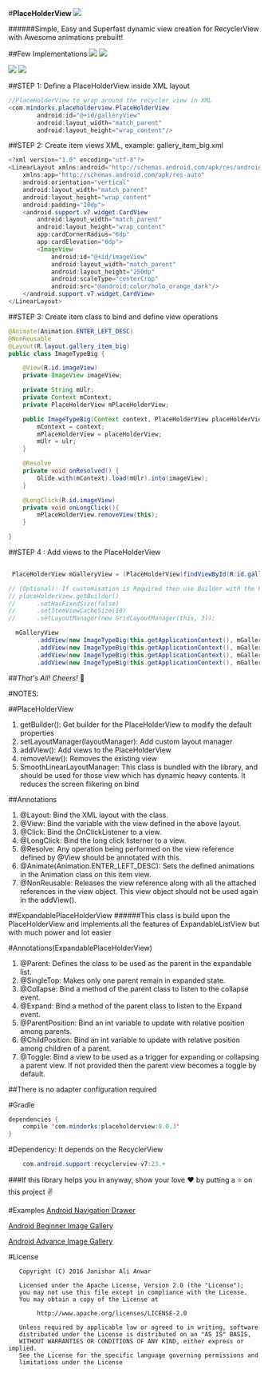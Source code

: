 #**PlaceHolderView**
![](https://github.com/janishar/janishar.github.io/blob/master/images/logo-phv.png)

######Simple, Easy and Superfast dynamic view creation for RecyclerView with Awesome animations prebuilt!

##Few Implementations
![](https://github.com/janishar/janishar.github.io/blob/master/gifs/vid_drawer.gif)     ![](https://github.com/janishar/janishar.github.io/blob/master/gifs/vid_slides.gif)

![](https://github.com/janishar/janishar.github.io/blob/master/gifs/vid_fade.gif)       ![](https://github.com/janishar/janishar.github.io/blob/master/gifs/feed_vid.gif)

##STEP 1: Define a PlaceHolderView inside XML layout
```java
//PlaceHolderView to wrap around the recycler view in XML
<com.mindorks.placeholderview.PlaceHolderView
        android:id="@+id/galleryView"
        android:layout_width="match_parent"
        android:layout_height="wrap_content"/>

```
##STEP 2: Create item views XML, example: gallery_item_big.xml
```java
<?xml version="1.0" encoding="utf-8"?>
<LinearLayout xmlns:android="http://schemas.android.com/apk/res/android"
    xmlns:app="http://schemas.android.com/apk/res-auto"
    android:orientation="vertical"
    android:layout_width="match_parent"
    android:layout_height="wrap_content"
    android:padding="10dp">
    <android.support.v7.widget.CardView
        android:layout_width="match_parent"
        android:layout_height="wrap_content"
        app:cardCornerRadius="6dp"
        app:cardElevation="6dp">
        <ImageView
            android:id="@+id/imageView"
            android:layout_width="match_parent"
            android:layout_height="250dp"
            android:scaleType="centerCrop"
            android:src="@android:color/holo_orange_dark"/>
    </android.support.v7.widget.CardView>
</LinearLayout>
```
##STEP 3: Create item class to bind and define view operations
```java
@Animate(Animation.ENTER_LEFT_DESC)
@NonReusable
@Layout(R.layout.gallery_item_big)
public class ImageTypeBig {

    @View(R.id.imageView)
    private ImageView imageView;

    private String mUlr;
    private Context mContext;
    private PlaceHolderView mPlaceHolderView;

    public ImageTypeBig(Context context, PlaceHolderView placeHolderView, String ulr) {
        mContext = context;
        mPlaceHolderView = placeHolderView;
        mUlr = ulr;
    }

    @Resolve
    private void onResolved() {
        Glide.with(mContext).load(mUlr).into(imageView);
    }

    @LongClick(R.id.imageView)
    private void onLongClick(){
        mPlaceHolderView.removeView(this);
    }

}
```

##STEP 4 : Add views to the PlaceHolderView
```java
 
 PlaceHolderView mGalleryView = (PlaceHolderView)findViewById(R.id.galleryView);

// (Optional): If customisation is Required then use Builder with the PlaceHolderView
// placeHolderView.getBuilder()
//      .setHasFixedSize(false)
//      .setItemViewCacheSize(10)
//      .setLayoutManager(new GridLayoutManager(this, 3));

  mGalleryView
        .addView(new ImageTypeBig(this.getApplicationContext(), mGalleryView, url1));
        .addView(new ImageTypeBig(this.getApplicationContext(), mGalleryView, url2));
        .addView(new ImageTypeBig(this.getApplicationContext(), mGalleryView, url3));
        .addView(new ImageTypeBig(this.getApplicationContext(), mGalleryView, url4));
```
##*That's All! Cheers!* :beer:

#NOTES:

##PlaceHolderView
1. getBuilder(): Get builder for the PlaceHolderView to modify the default properties
2. setLayoutManager(layoutManager): Add custom layout manager
3. addView(): Add views to the PlaceHolderView
4. removeView(): Removes the existing view
5. SmoothLinearLayoutManager: This class is bundled with the library, and should be used for those view which has dynamic heavy contents. It reduces the screen flikering on bind

##Annotations
1. @Layout: Bind the XML layout with the class.
2. @View: Bind the variable with the view defined in the above layout.
3. @Click: Bind the OnClickListener to a view.
4. @LongClick: Bind the long click listerner to a view.
5. @Resolve: Any operation being performed on the view reference defined by @View should be annotated with this.
6. @Animate(Animation.ENTER_LEFT_DESC): Sets the defined animations in the Animation class on this item view.
7. @NonReusable: Releases the view reference along with all the attached references in the view object. This view object should not be used again in the addView().

##ExpandablePlaceHolderView
######This class is build upon the PlaceHolderView and implements all the features of ExpandableListView but with much power and lot easier

#Annotations(ExpandablePlaceHolderView)
1. @Parent: Defines the class to be used as the parent in the expandable list.
2. @SingleTop: Makes only one parent remain in expanded state.
3. @Collapse: Bind a method of the parent class to listen to the collapse event.
4. @Expand: Bind a method of the parent class to listen to the Expand event.
5. @ParentPosition: Bind an int variable to update with relative position among parents.
6. @ChildPosition: Bind an int variable to update with relative position among children of a parent.
7. @Toggle: Bind a view to be used as a trigger for expanding or collapsing a parent view. If not provided then the parent view becomes a toggle by default.

##There is no adapter configuration required

#Gradle
```java
dependencies {
    compile 'com.mindorks:placeholderview:0.0.3'
}
```
#Dependency: It depends on the RecyclerView
```java
    com.android.support:recyclerview-v7:23.+
```

###If this library helps you in anyway, show your love :heart: by putting a :star: on this project :v:

#Examples
[Android Navigation Drawer](https://medium.com/@janishar.ali/navigation-drawer-android-example-8dfe38c66f59#.vmlw4zb00)

[Android Beginner Image Gallery](https://medium.com/@janishar.ali/android-beginner-image-gallery-example-da73a596f4d5#.p42z8w83o)

[Android Advance Image Gallery](https://medium.com/@janishar.ali/android-advance-image-gallery-example-3ec6ddf85ed9#.6n8ouof9k)

#License

```
   Copyright (C) 2016 Janishar Ali Anwar

   Licensed under the Apache License, Version 2.0 (the "License");
   you may not use this file except in compliance with the License.
   You may obtain a copy of the License at

        http://www.apache.org/licenses/LICENSE-2.0

   Unless required by applicable law or agreed to in writing, software
   distributed under the License is distributed on an "AS IS" BASIS,
   WITHOUT WARRANTIES OR CONDITIONS OF ANY KIND, either express or implied.
   See the License for the specific language governing permissions and
   limitations under the License

```


